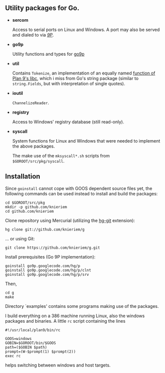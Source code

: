 ## Utility packages for Go.

*	__sercom__

	Access to serial ports on Linux and Windows. A port may
	also be served and dialed to via [*9P*][9P].


*	__go9p__

	Utility functions and types for [go9p][]


*	__util__

	Contains `Tokenize`, an implementation of an
	equally named [function of Plan 9's libc][tokenize],
	which i miss from Go's string package (similar to
	`string.Fields`, but with interpretation of single
	quotes).

*	__ioutil__

	`ChannelizeReader`.

*	__registry__

	Access to Windows' registry database (still read-only). 


*	__syscall__

	System functions for Linux and Windows that were
	needed to implement the above packages.

	The make use of the `mksyscall*.sh` scripts from `$GOROOT/src/pkg/syscall`.

[9P]: http://plan9.bell-labs.com/sys/man/5/INDEX.html
[go9p]: http://code.google.com/p/go9p/
[hg-git]: http://hg-git.github.com/
[tokenize]: http://plan9.bell-labs.com/magic/man2html/2/getfields


## Installation

Since `goinstall` cannot cope with GOOS dependent source files yet, the following
commands can be used instead to install and build the packages:

	cd $GOROOT/src/pkg
	mkdir -p github.com/knieriem
	cd github.com/knieriem

Clone repository using Mercurial (utilizing the [hg-git][] extension):

	hg clone git://github.com/knieriem/g

... or using Git:

	git clone https://github.com/knieriem/g.git


Install prerequisites (Go 9P implementation):

	goinstall go9p.googlecode.com/hg/p
	goinstall go9p.googlecode.com/hg/p/clnt
	goinstall go9p.googlecode.com/hg/p/srv

Then,

	cd g
	make

Directory `examples' contains some programs making use of the packages.

I build everything on a 386 machine running Linux, also the windows
packages and binaries. A little `rc` script containing the lines

	#!/usr/local/plan9/bin/rc
	
	GOOS=windows
	GOBIN=$GOROOT/bin/$GOOS
	path=($GOBIN $path)
	prompt=(W-$prompt(1) $prompt(2))
	exec rc

helps switching between windows and host targets.


